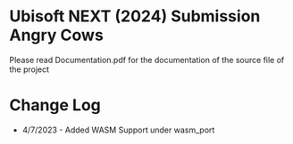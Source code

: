 # Ubisoft NEXT (2024) Submission Angry Cows

Please read Documentation.pdf for the documentation of the source file of the project


# Change Log

- 4/7/2023 - Added WASM Support under wasm_port
